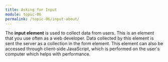```yaml
---
title: Asking for Input
module: topic-06
permalink: /topic-06/input-about/
---
```


<div class="divider-heading"></div>

The **input element** is used to collect data from users. This is an element that you use often as a web developer. Data collected by this element is sent the server as a collection in the form element. This element can also be accessed through client-side JavaScript, which is performed on the user's computer which helps with performance.
